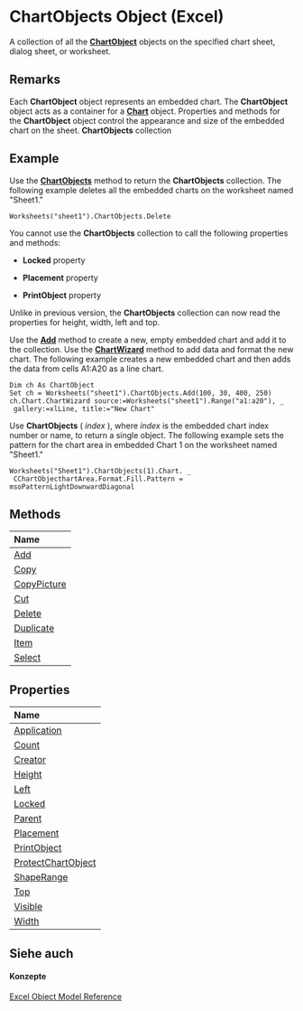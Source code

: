
# ChartObjects Object (Excel)

A collection of all the  **[ChartObject](b546e6f2-7ac6-2dea-eba2-f98f68f3df65.md)** objects on the specified chart sheet, dialog sheet, or worksheet.


## Remarks

Each  **ChartObject** object represents an embedded chart. The **ChartObject** object acts as a container for a **[Chart](179c32ce-49bd-6f36-ea12-89fb5443f3ea.md)** object. Properties and methods for the **ChartObject** object control the appearance and size of the embedded chart on the sheet. **ChartObjects** collection


## Example

Use the  **[ChartObjects](234cab0e-a8a2-2174-8881-39b5fb37c743.md)** method to return the **ChartObjects** collection. The following example deletes all the embedded charts on the worksheet named "Sheet1."


```
Worksheets("sheet1").ChartObjects.Delete
```

You cannot use the  **ChartObjects** collection to call the following properties and methods:


-  **Locked** property
    
-  **Placement** property
    
-  **PrintObject** property
    


Unlike in previous version, the  **ChartObjects** collection can now read the properties for height, width, left and top.

Use the  **[Add](46f28b34-83a5-b3d9-c19b-a1dc8e05dff7.md)** method to create a new, empty embedded chart and add it to the collection. Use the **[ChartWizard](c47588d9-6969-d6bb-cbbc-4941198d78b4.md)** method to add data and format the new chart. The following example creates a new embedded chart and then adds the data from cells A1:A20 as a line chart.




```
Dim ch As ChartObject 
Set ch = Worksheets("sheet1").ChartObjects.Add(100, 30, 400, 250) 
ch.Chart.ChartWizard source:=Worksheets("sheet1").Range("a1:a20"), _ 
 gallery:=xlLine, title:="New Chart"
```

Use  **ChartObjects** ( _index_ ), where _index_ is the embedded chart index number or name, to return a single object. The following example sets the pattern for the chart area in embedded Chart 1 on the worksheet named "Sheet1."




```
Worksheets("Sheet1").ChartObjects(1).Chart. _ 
 CChartObjecthartArea.Format.Fill.Pattern = msoPatternLightDownwardDiagonal 
```


## Methods



|**Name**|
|:-----|
|[Add](46f28b34-83a5-b3d9-c19b-a1dc8e05dff7.md)|
|[Copy](66e30b0c-a304-00fa-e573-e975c530c46c.md)|
|[CopyPicture](df79e18c-624b-424d-cd3e-d9432ed87aac.md)|
|[Cut](842104f6-4317-8cac-5dd2-2ce2b1071052.md)|
|[Delete](a39fca6c-1b6a-5693-b554-37788ec193c7.md)|
|[Duplicate](085e07e1-7b08-befb-1351-b9de3df26ddc.md)|
|[Item](0dbc6680-73ee-73a8-c3d8-f05faf6dd596.md)|
|[Select](ef89d037-34d4-3c17-edb7-352b52e5ae4b.md)|

## Properties



|**Name**|
|:-----|
|[Application](2ff0a431-a796-e1c6-d15d-7e70aba1e426.md)|
|[Count](28d3d9fd-cf58-8b95-3f14-c336bcee1bb5.md)|
|[Creator](8cfd1fc7-b6a8-5d1a-9dc8-58ca5521d3a8.md)|
|[Height](a0801e22-cd20-9750-a69a-121be0fd9749.md)|
|[Left](9d9b8505-3d6b-f37f-b35c-0a092721fe7a.md)|
|[Locked](6d9fc386-3dcc-c52f-d590-2749dac2378f.md)|
|[Parent](4c5453db-8e90-1ae0-2fb2-990c1d336f20.md)|
|[Placement](954e98e5-8b88-6918-3cbd-f8e982c0a47e.md)|
|[PrintObject](310a4571-e5e4-14c8-56a0-6d70a59f4588.md)|
|[ProtectChartObject](e0685fbd-84a5-36c4-a5ab-06127937f2c8.md)|
|[ShapeRange](4813fce5-ad3f-861c-d6dc-63fb617ed4da.md)|
|[Top](260fb609-ca58-61f8-44a9-d3183d7937f1.md)|
|[Visible](c7e1fad7-1ed3-d76b-f637-2dfda5fe9b53.md)|
|[Width](835cb1e6-937c-de90-af37-309b9bebb070.md)|

## Siehe auch


#### Konzepte


[Excel Object Model Reference](11ea8598-8a20-92d5-f98b-0da04263bf2c.md)